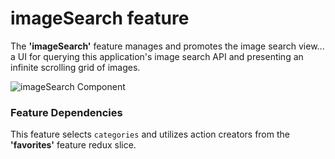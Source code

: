 # imageSearch feature

The **'imageSearch'** feature manages and promotes the image search view... a UI for querying this application's image search API and presenting an infinite scrolling grid of images.

![imageSearch Component](docs/screenshot.png)

### Feature Dependencies

This feature selects `categories` and utilizes action creators from the **'favorites'** feature redux slice.
